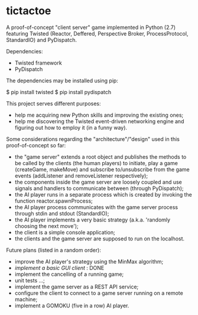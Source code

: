 # tictactoe
A proof-of-concept "client server" game implemented in Python (2.7) featuring Twisted (Reactor, Deffered, Perspective Broker, ProcessProtocol, StandardIO) and PyDispatch.

Dependencies:
- Twisted framework
- PyDispatch

The dependencies may be installed using pip:

$ pip install twisted
$ pip install pydispatch

This project serves different purposes:

- help me acquiring new Python skills and improving the existing ones;
- help me discovering the Twisted event-driven networking engine and figuring out how to employ it (in a funny way).

Some considerations regarding the "architecture"/"design" used in this proof-of-concept so far:

- the "game server" extends a root object and publishes the methods to be called by the clients (the human players) to initiate, play a game (createGame, makeMove) and subscribe to/unsubscribe from the game events (addListener and removeListener respectively);
- the components inside the game server are loosely coupled and use signals and handlers to communicate between (through PyDispatch);
- the AI player runs in a separate process which is created by invoking the function reactor.spawnProcess;
- the AI player process communicates with the game server process through stdin and stdout (StandardIO);
- the AI player implements a very basic strategy (a.k.a. 'randomly choosing the next move');
- the client is a simple console application;
- the clients and the game server are supposed to run on the localhost.

Future plans (listed in a random order):

- improve the AI player's strategy using the MinMax algorithm;
- *implement a basic GUI client* : DONE
- implement the cancelling of a running game;
- unit tests ...;
- implement the game server as a REST API service;
- configure the client to connect to a game server running on a remote machine;
- implement a GOMOKU (five in a row) AI player. 
